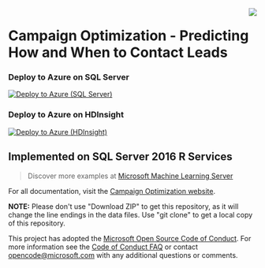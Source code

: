 <img src="Resources/Images/management.png" align="right">

# Campaign Optimization - Predicting How and When to Contact Leads

### Deploy to Azure on SQL Server
[![Deploy to Azure (SQL Server)](https://raw.githubusercontent.com/Azure/Azure-CortanaIntelligence-SolutionAuthoringWorkspace/master/docs/images/DeployToAzure.PNG)](https://portal.azure.com/#create/Microsoft.Template/uri/https%3A%2F%2Fraw.githubusercontent.com%2FMicrosoft%2Fr-server-campaign-optimization%2Fmaster%2FArmTemplates%2Fcampaign_arm.json)

### Deploy to Azure on HDInsight
[![Deploy to Azure (HDInsight)](https://raw.githubusercontent.com/Azure/Azure-CortanaIntelligence-SolutionAuthoringWorkspace/master/docs/images/DeployToAzure.PNG)](https://portal.azure.com/#create/Microsoft.Template/uri/https%3A%2F%2Fraw.githubusercontent.com%2FMicrosoft%2Fr-server-campaign-optimization%2Fmaster%2FArmTemplates%2Fcampaign_hdi_arm.json)

## Implemented on SQL Server 2016 R Services

> Discover more examples at [Microsoft Machine Learning Server](https://github.com/Microsoft/ML-Server)

For all documentation, visit the [Campaign Optimization website](https://microsoft.github.io/r-server-campaign-optimization).

**NOTE:** Please don't use "Download ZIP" to get this repository, as it will change the line endings in the data files. Use "git clone" to get a local copy of this repository. 
 
This project has adopted the [Microsoft Open Source Code of Conduct](https://opensource.microsoft.com/codeofconduct/). For more information see the [Code of Conduct FAQ](https://opensource.microsoft.com/codeofconduct/faq/) or contact [opencode@microsoft.com](mailto:opencode@microsoft.com) with any additional questions or comments.